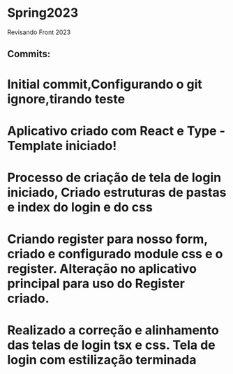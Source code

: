 # Spring2023
Revisando Front 2023
## Commits:
# Initial commit,Configurando o git ignore,tirando teste
# Aplicativo criado com React e Type - Template iniciado!
# Processo de criação de tela de login iniciado, Criado estruturas de pastas e index do login e do css
# Criando register para nosso form, criado e configurado module css e o register. Alteração no aplicativo principal para uso do Register criado.
# Realizado a correção e alinhamento das telas de login tsx e css. Tela de login com estilização terminada